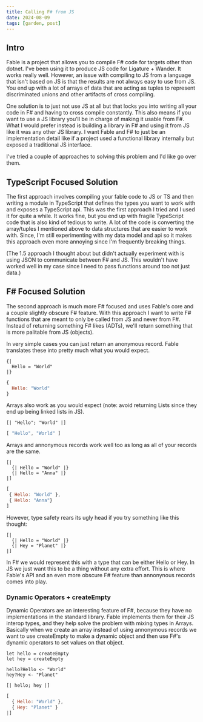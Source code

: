 ```yaml
---
title: Calling F# from JS
date: 2024-08-09
tags: [garden, post]
---
```


## Intro

Fable is a project that allows you to compile F# code for targets other than dotnet.
I've been using it to produce JS code for Ligature + Wander.
It works really well.
However, an issue with compiling to JS from a language that isn't based on JS is that the results are not always easy to use from JS.
You end up with a lot of arrays of data that are acting as tuples to represent discriminated unions and other artifacts of cross compiling.

One solution is to just not use JS at all but that locks you into writing all your code in F# and having to cross compile constantly.
This also means if you want to use a JS library you'll be in charge of making it usable from F#.
What I would prefer instead is building a library in F# and using it from JS like it was any other JS library.
I want Fable and F# to just be an implementation detail like if a project used a functional library internally but exposed a traditional JS interface.

I've tried a couple of approaches to solving this problem and I'd like go over them.

## TypeScript Focused Solution

The first approach involves compiling your fable code to JS or TS and then writing a module in TypeScript that defines the types you want to work with and exposes a TypeScript api.
This was the first approach I tried and I used it for quite a while.
It works fine, but you end up with fragile TypeScript code that is also kind of tedious to write.
A lot of the code is converting the array/tuples I mentioned above to data structures that are easier to work with.
Since, I'm still experimenting with my data model and api so it makes this approach even more annoying since I'm frequently breaking things.

(The 1.5 approach I thought about but didn't actually experiment with is using JSON to communicate between F# and JS.
This wouldn't have worked well in my case since I need to pass functions around too not just data.)

## F# Focused Solution

The second approach is much more F# focused and uses Fable's core and a couple slightly obscure F# feature.
With this approach I want to write F# functions that are meant to only be called from JS and never from F#.
Instead of returning something F# likes (ADTs), we'll return something that is more palitable from JS (objects).

In very simple cases you can just return an anonymous record.
Fable translates these into pretty much what you would expect.

```f#
{|
  Hello = "World"
|}
```

```javascript
{
  Hello: "World"
}
```

Arrays also work as you would expect (note: avoid returning Lists since they end up being linked lists in JS).

```f#
[| "Hello"; "World" |]
```

```javascript
[ "Hello", "World" ]
```

Arrays and annonymous records work well too as long as all of your records are the same.

```f#
[|
  {| Hello = "World" |}
  {| Hello = "Anna" |}
|]
```

```js
[
 { Hello: "World" },
 { Hello: "Anna"}
]
```

However, type safety rears its ugly head if you try something like this thought:

```f#
[|
  {| Hello = "World" |}
  {| Hey = "Planet" |}
|]
```

In F# we would represent this with a type that can be either Hello or Hey.
In JS we just want this to be a thing without any extra effort.
This is where Fable's API and an even more obscure F# feature than annonynous records comes into play.

### Dynamic Operators + createEmpty

Dynamic Operators are an interesting feature of F#, because they have no implementations in the standard library.
Fable implements them for their JS interop types, and they help solve the problem with mixing types in Arrays.
Basically when we create an array instead of using annonymous records we want to use createEmpty to make a dynamic object and then use F#'s dynamic operators to set values on that object.

```f#
let hello = createEmpty
let hey = createEmpty

hello?Hello <- "World"
hey?Hey <- "Planet"

[| hello; hey |]
```

```js
[
  { Hello: "World" },
  { Hey: "Planet" }
|]
```
